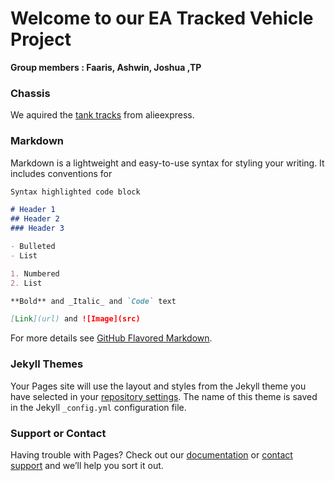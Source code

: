 # Welcome to our EA Tracked Vehicle Project 
<body>
  <b> Group members : Faaris, Ashwin, Joshua ,TP </b>
</body>

### Chassis

We aquired the [tank tracks](https://www.aliexpress.com/item/32894272875.html?spm=a2g0o.productlist.0.0.d3cb19bd9sfepC&algo_pvid=d9c07dbd-8843-46c1-b17d-9126fe397c92&algo_expid=d9c07dbd-8843-46c1-b17d-9126fe397c92-7&btsid=cbdd70e1-9060-4310-8902-0427e99a4df9&ws_ab_test=searchweb0_0,searchweb201602_3,searchweb201603_55) from alieexpress.
### Markdown

Markdown is a lightweight and easy-to-use syntax for styling your writing. It includes conventions for

```markdown
Syntax highlighted code block

# Header 1
## Header 2
### Header 3

- Bulleted
- List

1. Numbered
2. List

**Bold** and _Italic_ and `Code` text

[Link](url) and ![Image](src)
```

For more details see [GitHub Flavored Markdown](https://guides.github.com/features/mastering-markdown/).

### Jekyll Themes

Your Pages site will use the layout and styles from the Jekyll theme you have selected in your [repository settings](https://github.com/QaysFaaris23/EA/settings). The name of this theme is saved in the Jekyll `_config.yml` configuration file.

### Support or Contact

Having trouble with Pages? Check out our [documentation](https://help.github.com/categories/github-pages-basics/) or [contact support](https://github.com/contact) and we’ll help you sort it out.
